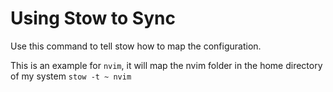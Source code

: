 # Using Stow to Sync

Use this command to tell stow how to map the configuration.

This is an example for `nvim`, it will map the nvim folder in the home directory of my system
`stow -t ~ nvim`
